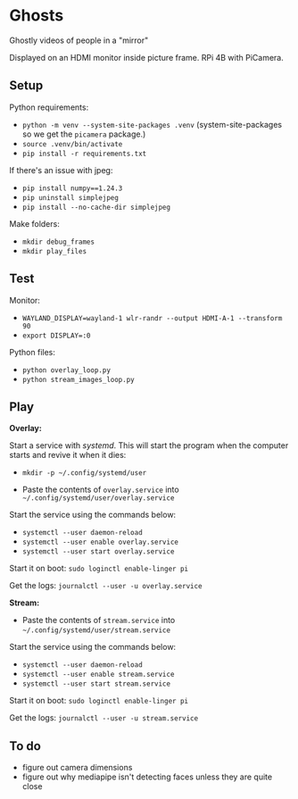 # Ghosts

Ghostly videos of people in a "mirror"

Displayed on an HDMI monitor inside picture frame. RPi 4B with PiCamera.


## Setup

Python requirements:
- `python -m venv --system-site-packages .venv` (system-site-packages so we get the `picamera` package.)
- `source .venv/bin/activate`
- `pip install -r requirements.txt`

If there's an issue with jpeg:
- `pip install numpy==1.24.3`
- `pip uninstall simplejpeg`
- `pip install --no-cache-dir simplejpeg`

Make folders:
- `mkdir debug_frames`
- `mkdir play_files`


## Test

Monitor:
- `WAYLAND_DISPLAY=wayland-1 wlr-randr --output HDMI-A-1 --transform 90`
- `export DISPLAY=:0`

Python files:
- `python overlay_loop.py`
- `python stream_images_loop.py`


## Play

**Overlay:**

Start a service with *systemd*. This will start the program when the computer starts and revive it when it dies:

- `mkdir -p ~/.config/systemd/user`

- Paste the contents of `overlay.service` into `~/.config/systemd/user/overlay.service`

Start the service using the commands below:

- `systemctl --user daemon-reload`
- `systemctl --user enable overlay.service`
- `systemctl --user start overlay.service`

Start it on boot: `sudo loginctl enable-linger pi`

Get the logs: `journalctl --user -u overlay.service`

**Stream:**

- Paste the contents of `stream.service` into `~/.config/systemd/user/stream.service`

Start the service using the commands below:

- `systemctl --user daemon-reload`
- `systemctl --user enable stream.service`
- `systemctl --user start stream.service`

Start it on boot: `sudo loginctl enable-linger pi`

Get the logs: `journalctl --user -u stream.service`


## To do

- figure out camera dimensions
- figure out why mediapipe isn't detecting faces unless they are quite close
